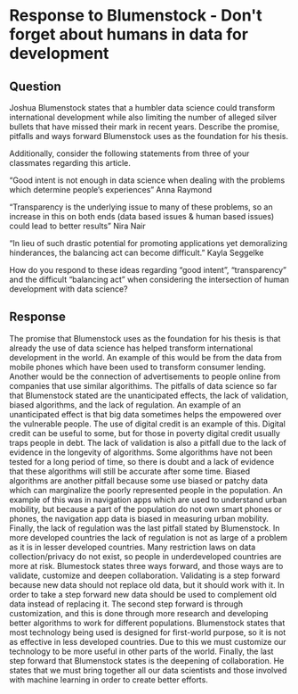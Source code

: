# Response to Blumenstock - Don't forget about humans in data for development

## Question
Joshua Blumenstock states that a humbler data science could transform international development while also limiting the number of alleged silver bullets that have missed their mark in recent years. Describe the promise, pitfalls and ways forward Blumenstock uses as the foundation for his thesis.

Additionally, consider the following statements from three of your classmates regarding this article.

“Good intent is not enough in data science when dealing with the problems which determine people’s experiences” Anna Raymond

“Transparency is the underlying issue to many of these problems, so an increase in this on both ends (data based issues & human based issues) could lead to better results” Nira Nair

“In lieu of such drastic potential for promoting applications yet demoralizing hinderances, the balancing act can become difficult.” Kayla Seggelke

How do you respond to these ideas regarding “good intent”, “transparency” and the difficult “balancing act” when considering the intersection of human development with data science?

## Response
The promise that Blumenstock uses as the foundation for his thesis is that already the use of data science has helped transform international development in the world. An example of this would be from the data from mobile phones which have been used to transform consumer lending.  Another would be the connection of advertisements to people online from companies that use similar algorithims.  The pitfalls of data science so far that Blumenstock stated are the unanticipated effects, the lack of validation, biased algorithms, and the lack of regulation. An example of an unanticipated effect is that big data sometimes helps the empowered over the vulnerable people. The use of digital credit is an example of this.  Digital credit can be useful to some, but for those in poverty digital credit usually traps people in debt.  The lack of validation is also a pitfall due to the lack of evidence in the longevity of algorithms.  Some algorithms have not been tested for a long period of time, so there is doubt and a lack of evidence that these algorithms will still be accurate after some time. Biased algorithms are another pitfall because some use biased or patchy data which can marginalize the poorly represented people in the population.  An example of this was in navigation apps which are used to understand urban mobility, but because a part of the population do not own smart phones or phones, the navigation app data is biased in measuring urban mobility.  Finally, the lack of regulation was the last pitfall stated by Blumenstock.  In more developed countries the lack of regulation is not as large of a problem as it is in lesser developed countries.  Many restriction laws on data collection/privacy do not exist, so people in underdeveloped countries are more at risk. Blumestock states three ways forward, and those ways are to validate, customize and deepen collaboration. Validating is a step forward because new data should not replace old data, but it should work with it.  In order to take a step forward new data should be used to complement old data instead of replacing it.  The second step forward is through customization,  and this is done through more research and developing better algorithms to work for different populations.  Blumenstock states that most technology being used is designed for first-world purpose, so it is not as effective in less developed countries. Due to this we must customize our technology to be more useful in other parts of the world.  Finally, the last step forward that Blumenstock states is the deepening of collaboration.  He states that we must bring together all our data scientists and those involved with machine learning in order to create better efforts.
